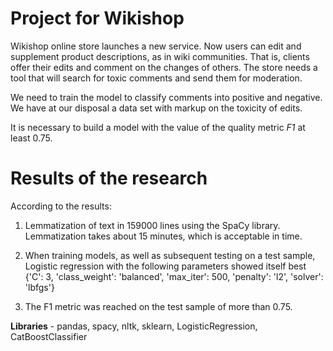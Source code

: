 # Project for Wikishop

Wikishop online store launches a new service. Now users can edit and supplement product descriptions, as in wiki communities. That is, clients offer their edits and comment on the changes of others. The store needs a tool that will search for toxic comments and send them for moderation. 

We need to train the model to classify comments into positive and negative. We have at our disposal a data set with markup on the toxicity of edits.

It is necessary to build a model with the value of the quality metric *F1* at least 0.75.

# Results of the research

According to the results:

1) Lemmatization of text in 159000 lines using the SpaCy library. Lemmatization takes about 15 minutes, which is acceptable in time.

2) When training models, as well as subsequent testing on a test sample, Logistic regression with the following parameters showed itself best {'C': 3, 'class_weight': 'balanced', 'max_iter': 500, 'penalty': 'l2', 'solver': 'lbfgs'}

3) The F1 metric was reached on the test sample of more than 0.75.

**Libraries** - pandas, spacy, nltk, sklearn, LogisticRegression, CatBoostClassifier

